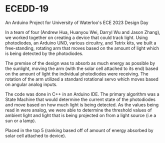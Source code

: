 # ECEDD-19
An Arduino Project for University of Waterloo's ECE 2023 Design Day

In a team of four (Andrew Hua, Huanyou Wei, Darryl Wu and Jason Zhang), we worked together on creating a device that could
track light. Using photodiodes, an Arduino UNO, various circuitry, and Tetrix kits, we built a free-standing, rotating arm that
moves based on the amount of light which is being detected by the photodiodes.

The premise of the design was to absorb as much energy as possible by the sunlight, moving the arm (with the solar cell attached
to its end) based on the amount of light the individual photodiodes were receiving. The rotation of the arm utilized a standard
rotational servo which moves based on angular analog inputs.

The code was done in C++ in an Arduino IDE. The primary algorithm was a State Machine that would determine the current state of
the photodiodes and move based on how much light is being detected. As the values being read in were analog, we were able to
determine the threshold values of ambient light and light that is being projected on from a light source (i.e a sun or a lamp).

Placed in the top 5 (ranking based off of amount of energy absorbed by solar cell attached to device).
